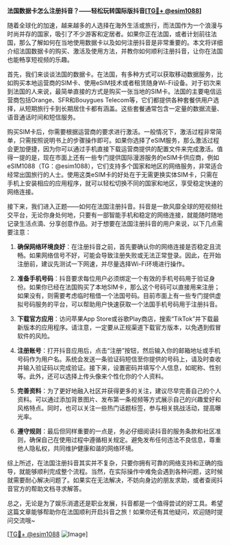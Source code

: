 **法国数据卡怎么注册抖音？——轻松玩转国际版抖音[[TG💪+ @esim1088](https://t.me/s/esim1088)]**

随着全球化的加速，越来越多的人选择在海外生活或旅行，而法国作为一个浪漫与时尚并存的国家，吸引了不少游客和定居者。如果你正在法国，或者计划前往法国，那么了解如何在当地使用数据卡以及如何注册抖音是非常重要的。本文将详细介绍法国数据卡的购买、激活及使用方法，并教你如何顺利注册抖音，让你在法国也能畅享短视频的乐趣。

首先，我们来谈谈法国的数据卡。在法国，有多种方式可以获取移动数据服务，比如购买本地运营商的SIM卡、使用eSIM技术或者租赁随身Wi-Fi设备。对于初次来到法国的人来说，最简单直接的方式是购买一张当地的SIM卡。法国的主要电信运营商包括Orange、SFR和Bouygues Telecom等，它们都提供各种套餐供用户选择，从短期旅行卡到长期居住卡都有涵盖。这些套餐通常包含一定量的数据流量、语音通话时间和短信服务。

购买SIM卡后，你需要根据运营商的要求进行激活。一般情况下，激活过程非常简单，只需按照说明书上的步骤操作即可。如果你选择了eSIM服务，那么激活过程会更加便捷，因为你可以通过手机直接下载运营商提供的配置文件来完成激活。值得一提的是，现在市面上还有一些专门提供国际漫游服务的eSIM卡供应商，例如eSIM1088（TG：@esim1088），它们支持多个国家和地区的网络服务，非常适合经常出国旅行的人士。使用这类eSIM卡的好处在于无需更换实体SIM卡，只需在手机上安装相应的应用程序，就可以轻松切换不同的国家和地区，享受稳定快速的网络连接。

接下来，我们进入正题——如何在法国注册抖音。抖音是一款风靡全球的短视频社交平台，无论你身处何地，只要有一部智能手机和稳定的网络连接，就能随时随地记录生活点滴、分享创意作品。对于想要在法国注册抖音的用户来说，以下几点需要注意：

1. **确保网络环境良好**：在注册抖音之前，首先要确认你的网络连接是否稳定且流畅。如果网络信号不好，可能会导致注册失败或无法正常登录。因此，在开始注册前，建议先测试一下网速，并尽量选择Wi-Fi环境进行操作。

2. **准备手机号码**：抖音要求每位用户必须绑定一个有效的手机号码用于验证身份。如果你已经在法国购买了本地SIM卡，那么这个号码可以直接用来注册；如果没有，则需要考虑临时租借一个法国号码。目前市面上有一些专门提供虚拟号码服务的平台，可以帮助用户快速获取一个法国手机号码用于注册抖音。

3. **下载官方应用**：访问苹果App Store或谷歌Play商店，搜索“TikTok”并下载最新版本的应用程序。请注意，一定要从正规渠道下载官方版本，以免遇到假冒软件的风险。

4. **注册账号**：打开抖音应用后，点击“注册”按钮，然后输入你的邮箱地址或手机号码作为用户名。系统会发送一条验证码短信至你提供的号码上，请及时查收并输入验证码以完成验证。接下来，设置密码并填写个人信息，如昵称、性别等。此外，还可以选择上传头像来个性化你的个人资料。

5. **完善资料**：为了更好地融入社区并获得更多的关注，建议尽早完善自己的个人资料。可以通过添加背景图片、发布第一条视频等方式展示自己的兴趣爱好和风格特点。同时，也可以关注一些热门话题标签，参与相关挑战活动，提高曝光率。

6. **遵守规则**：最后但同样重要的一点是，务必仔细阅读抖音的服务条款和社区准则，确保自己在使用过程中遵循相关规定。避免发布任何违法不良信息，尊重他人隐私权，共同维护健康和谐的网络环境。

综上所述，在法国注册抖音其实并不复杂，只要你拥有可靠的网络支持和正确的指导，就能够顺利完成整个流程。当然，在实际操作中难免会遇到各种问题，这时候就需要耐心解决问题了。如果实在无法解决，不妨向身边的朋友求助，或者查阅抖音官方的帮助文档寻求解答。

总之，无论是为了娱乐消遣还是职业发展，抖音都是一个值得尝试的好工具。希望这篇文章能够帮助你在法国顺利开启抖音之旅！如果你还有其他疑问，欢迎随时提问交流哦~

[[TG💪+ @esim1088](https://t.me/s/esim1088) ![Image](https://i.postimg.cc/4NQfJmqS/Snipaste-2025-05-13-00-14-12.png)]
